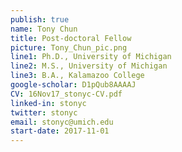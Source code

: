 ```yaml
---
publish: true
name: Tony Chun
title: Post-doctoral Fellow
picture: Tony_Chun_pic.png
line1: Ph.D., University of Michigan
line2: M.S., University of Michigan
line3: B.A., Kalamazoo College
google-scholar: D1pQub8AAAAJ 
CV: 16Nov17_stonyc-CV.pdf
linked-in: stonyc
twitter: stonyc
email: stonyc@umich.edu
start-date: 2017-11-01
---
```

